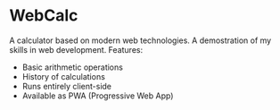 # WebCalc

A calculator based on modern web technologies. A demostration of my skills in web development.
Features:
- Basic arithmetic operations
- History of calculations
- Runs entirely client-side
- Available as PWA (Progressive Web App)